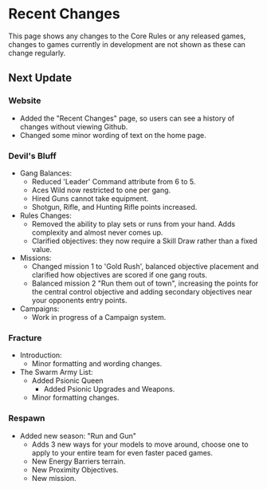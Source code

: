 # Recent Changes

This page shows any changes to the Core Rules or any released games, changes to games currently in development are not shown as these can change regularly.

## Next Update

### Website

- Added the "Recent Changes" page, so users can see a history of changes without viewing Github.
- Changed some minor wording of text on the home page.

### Devil's Bluff

- Gang Balances:
    - Reduced 'Leader' Command attribute from 6 to 5.
    - Aces Wild now restricted to one per gang.
    - Hired Guns cannot take equipment.
    - Shotgun, Rifle, and Hunting Rifle points increased.
- Rules Changes:
    - Removed the ability to play sets or runs from your hand. Adds complexity and almost never comes up.
    - Clarified objectives: they now require a Skill Draw rather than a fixed value.
- Missions:
    - Changed mission 1 to 'Gold Rush', balanced objective placement and clarified how objectives are scored if one gang routs.
    - Balanced mission 2 "Run them out of town", increasing the points for the central control objective and adding secondary objectives near your opponents entry points.
- Campaigns:
    - Work in progress of a Campaign system.

### Fracture

- Introduction:
    - Minor formatting and wording changes.
- The Swarm Army List:
    - Added Psionic Queen
        - Added Psionic Upgrades and Weapons.
    - Minor formatting changes.


### Respawn

- Added new season: "Run and Gun"
    - Adds 3 new ways for your models to move around, choose one to apply to your entire team for even faster paced games.
    - New Energy Barriers terrain.
    - New Proximity Objectives.
    - New mission.
